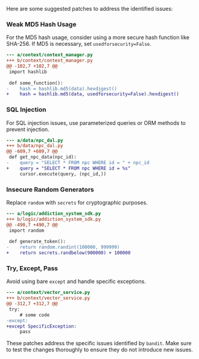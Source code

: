 Here are some suggested patches to address the identified issues:

### Weak MD5 Hash Usage

For the MD5 hash usage, consider using a more secure hash function like SHA-256. If MD5 is necessary, set `usedforsecurity=False`.

```diff
--- a/context/context_manager.py
+++ b/context/context_manager.py
@@ -102,7 +102,7 @@
 import hashlib
 
 def some_function():
-    hash = hashlib.md5(data).hexdigest()
+    hash = hashlib.md5(data, usedforsecurity=False).hexdigest()
```

### SQL Injection

For SQL injection issues, use parameterized queries or ORM methods to prevent injection.

```diff
--- a/data/npc_dal.py
+++ b/data/npc_dal.py
@@ -609,7 +609,7 @@
 def get_npc_data(npc_id):
-    query = "SELECT * FROM npc WHERE id = " + npc_id
+    query = "SELECT * FROM npc WHERE id = %s"
     cursor.execute(query, (npc_id,))
```

### Insecure Random Generators

Replace `random` with `secrets` for cryptographic purposes.

```diff
--- a/logic/addiction_system_sdk.py
+++ b/logic/addiction_system_sdk.py
@@ -490,7 +490,7 @@
 import random
 
 def generate_token():
-    return random.randint(100000, 999999)
+    return secrets.randbelow(900000) + 100000
```

### Try, Except, Pass

Avoid using bare `except` and handle specific exceptions.

```diff
--- a/context/vector_service.py
+++ b/context/vector_service.py
@@ -312,7 +312,7 @@
 try:
     # some code
-except:
+except SpecificException:
     pass
```

These patches address the specific issues identified by `bandit`. Make sure to test the changes thoroughly to ensure they do not introduce new issues.